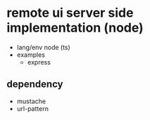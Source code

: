 # remote ui server side implementation (node)

- lang/env node (ts)
- examples
    - express



## dependency
- mustache
- url-pattern
